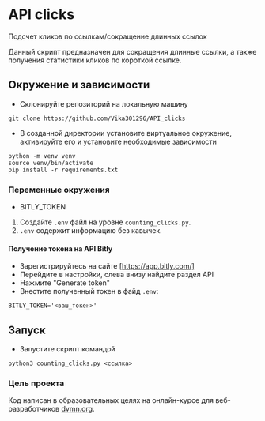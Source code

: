 # API clicks

Подсчет кликов по ссылкам/сокращение длинных ссылок

Данный скрипт предназначен для сокращения длинные ссылки, а также получения статистики кликов по короткой ссылке.

## Окружение и зависимости

- Склонируйте репозиторий на локальную машину
```
git clone https://github.com/Vika301296/API_clicks
```

- В созданной директории установите виртуальное окружение, активируйте его и установите необходимые зависимости
```
python -m venv venv
source venv/bin/activate
pip install -r requirements.txt
```

### Переменные окружения

- BITLY_TOKEN

1. Создайте `.env` файл на уровне `counting_clicks.py`.
2. `.env` содержит информацию без кавычек.

#### Получение токена на API Bitly

- Зарегистрируйтесь на сайте [https://app.bitly.com/]
- Перейдите в настройки, слева внизу найдите раздел API
- Нажмите "Generate token"
- Внестите полученный токен в файд `.env`: 
```
BITLY_TOKEN='<ваш_токен>' 
```
## Запуск

- Запустите скрипт командой 
```
python3 counting_clicks.py <ссылка>
```

### Цель проекта

Код написан в образовательных целях на онлайн-курсе для веб-разработчиков [dvmn.org](https://dvmn.org/).